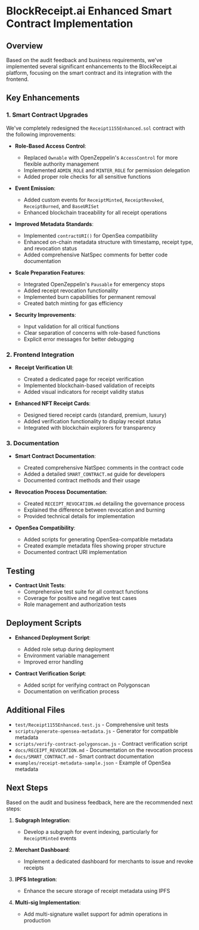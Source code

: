 # BlockReceipt.ai Enhanced Smart Contract Implementation

## Overview

Based on the audit feedback and business requirements, we've implemented several significant enhancements to the BlockReceipt.ai platform, focusing on the smart contract and its integration with the frontend.

## Key Enhancements

### 1. Smart Contract Upgrades

We've completely redesigned the `Receipt1155Enhanced.sol` contract with the following improvements:

- **Role-Based Access Control**:
  - Replaced `Ownable` with OpenZeppelin's `AccessControl` for more flexible authority management
  - Implemented `ADMIN_ROLE` and `MINTER_ROLE` for permission delegation
  - Added proper role checks for all sensitive functions

- **Event Emission**:
  - Added custom events for `ReceiptMinted`, `ReceiptRevoked`, `ReceiptBurned`, and `BaseURISet`
  - Enhanced blockchain traceability for all receipt operations

- **Improved Metadata Standards**:
  - Implemented `contractURI()` for OpenSea compatibility
  - Enhanced on-chain metadata structure with timestamp, receipt type, and revocation status
  - Added comprehensive NatSpec comments for better code documentation

- **Scale Preparation Features**:
  - Integrated OpenZeppelin's `Pausable` for emergency stops
  - Added receipt revocation functionality
  - Implemented burn capabilities for permanent removal
  - Created batch minting for gas efficiency

- **Security Improvements**:
  - Input validation for all critical functions
  - Clear separation of concerns with role-based functions
  - Explicit error messages for better debugging

### 2. Frontend Integration

- **Receipt Verification UI**:
  - Created a dedicated page for receipt verification
  - Implemented blockchain-based validation of receipts
  - Added visual indicators for receipt validity status

- **Enhanced NFT Receipt Cards**:
  - Designed tiered receipt cards (standard, premium, luxury)
  - Added verification functionality to display receipt status
  - Integrated with blockchain explorers for transparency

### 3. Documentation

- **Smart Contract Documentation**:
  - Created comprehensive NatSpec comments in the contract code
  - Added a detailed `SMART_CONTRACT.md` guide for developers
  - Documented contract methods and their usage

- **Revocation Process Documentation**:
  - Created `RECEIPT_REVOCATION.md` detailing the governance process
  - Explained the difference between revocation and burning
  - Provided technical details for implementation

- **OpenSea Compatibility**:
  - Added scripts for generating OpenSea-compatible metadata
  - Created example metadata files showing proper structure
  - Documented contract URI implementation

## Testing

- **Contract Unit Tests**:
  - Comprehensive test suite for all contract functions
  - Coverage for positive and negative test cases
  - Role management and authorization tests

## Deployment Scripts

- **Enhanced Deployment Script**:
  - Added role setup during deployment
  - Environment variable management
  - Improved error handling

- **Contract Verification Script**:
  - Added script for verifying contract on Polygonscan
  - Documentation on verification process

## Additional Files

- `test/Receipt1155Enhanced.test.js` - Comprehensive unit tests
- `scripts/generate-opensea-metadata.js` - Generator for compatible metadata
- `scripts/verify-contract-polygonscan.js` - Contract verification script
- `docs/RECEIPT_REVOCATION.md` - Documentation on the revocation process
- `docs/SMART_CONTRACT.md` - Smart contract documentation
- `examples/receipt-metadata-sample.json` - Example of OpenSea metadata

## Next Steps

Based on the audit and business feedback, here are the recommended next steps:

1. **Subgraph Integration**: 
   - Develop a subgraph for event indexing, particularly for `ReceiptMinted` events

2. **Merchant Dashboard**: 
   - Implement a dedicated dashboard for merchants to issue and revoke receipts

3. **IPFS Integration**: 
   - Enhance the secure storage of receipt metadata using IPFS

4. **Multi-sig Implementation**:
   - Add multi-signature wallet support for admin operations in production
